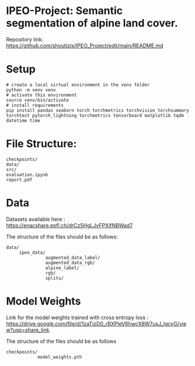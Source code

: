 # IPEO-Project: Semantic segmentation of alpine land cover.

Repository link: https://github.com/shoutizix/IPEO_Project/edit/main/README.md

# Setup

```
# create a local virtual environment in the venv folder
python -m venv venv
# activate this environment
source venv/bin/activate
# install requirements
pip install pandas seaborn torch torchmetrics torchvision torchsummary torchtext pytorch_lightning torchmetrics tensorboard matplotlib tqdm datetime time
```

# File Structure:

```
checkpoints/
data/
src/
evaluation.ipynb
report.pdf
```

# Data
Datasets available here :  https://enacshare.epfl.ch/drCz5HgLJyFPXifNBWad7

The structure of the files should be as follows:
```
data/
     ipeo_data/
               augmented_data_label/
               augmented_data_rgb/
               alpine_label/
               rgb/
               splits/
```

# Model Weights 

Link for the model weights trained with cross entropy loss : https://drive.google.com/file/d/1zaTizD0_rBXPleV6hwcX8W7usJ_lgcvG/view?usp=share_link

The structure of the files should be as follows
```
checkpoints/
            model_weights.pth
```
